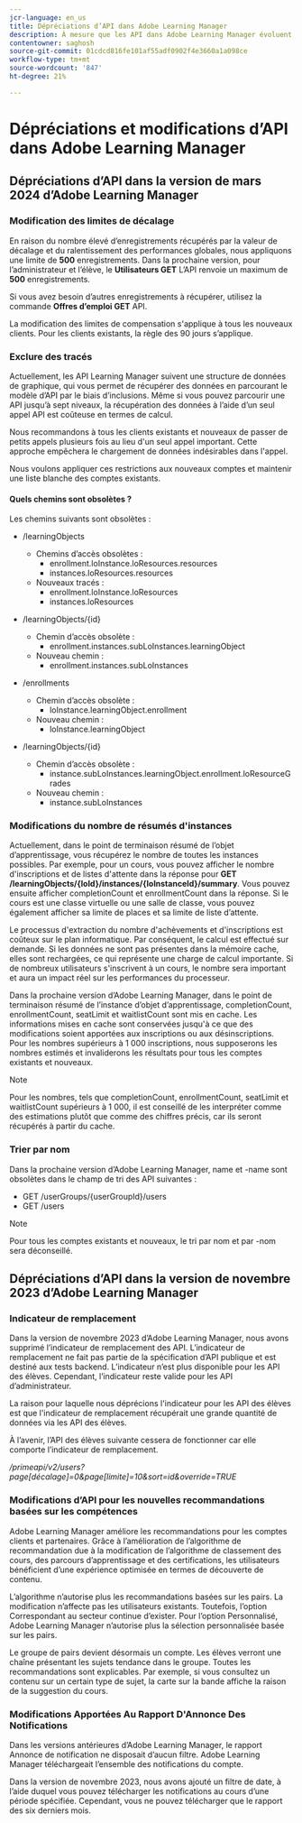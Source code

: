 ```yaml
---
jcr-language: en_us
title: Dépréciations d’API dans Adobe Learning Manager
description: À mesure que les API dans Adobe Learning Manager évoluent, elles sont régulièrement réorganisées ou mises à niveau. Lorsque les API évoluent, l’ancienne API est obsolète et finalement supprimée. Cette page contient les informations que vous devez connaître lors de la migration de versions d’API obsolètes vers des versions d’API plus récentes et plus stables.
contentowner: saghosh
source-git-commit: 01cdcd816fe101af55adf0902f4e3660a1a098ce
workflow-type: tm+mt
source-wordcount: '847'
ht-degree: 21%

---
```



# Dépréciations et modifications d’API dans Adobe Learning Manager

## Dépréciations d’API dans la version de mars 2024 d’Adobe Learning Manager

<!-- ### Changes in Rate Limits

With the next release of Adobe Learning Manager, we're restructuring API rate limits for new accounts. For existing accounts, only the Admin APIs will be rate-limited. After 90 days (about 3 months), we will restructure rate limits for all APIs, but existing accounts will be whitelisted according to current usage. Existing accounts need to revisit their learner API usage. 

For new accounts, if they want to increase the rate limits, they must contact the Customer Success team of ALM. 

#### Which APIs will be rate limited 

For new accounts, all Admin, Learner, and Search APIs will have rate limits and burst enforced.  

The API burst rate or burst limit refers to the maximum number of requests allowed to be made to an API in a short burst within a limited timeframe. 

The following table lists the rate and burst limits for the APIs.

<table>
    <tr>
        <th>API</th>
        <th>Number of requests-RPM</th>
        <th>Number of requests-Burst</th>
    </tr>
    <tr>
        <td>Admin</td>
        <td>5</td>
        <td>5</td>
    </tr>
    <tr>
        <td>Learner</td>
        <td>20</td>
        <td>5</td>
    </tr>
    <tr>
        <td>Search</td>
        <td>50</td>
        <td>5</td>
    </tr>
</table>
-->

### Modification des limites de décalage

En raison du nombre élevé d’enregistrements récupérés par la valeur de décalage et du ralentissement des performances globales, nous appliquons une limite de **500** enregistrements. Dans la prochaine version, pour l’administrateur et l’élève, le **Utilisateurs GET** L’API renvoie un maximum de **500** enregistrements.

Si vous avez besoin d’autres enregistrements à récupérer, utilisez la commande **Offres d’emploi GET** API.

La modification des limites de compensation s&#39;applique à tous les nouveaux clients. Pour les clients existants, la règle des 90 jours s’applique.

### Exclure des tracés

Actuellement, les API Learning Manager suivent une structure de données de graphique, qui vous permet de récupérer des données en parcourant le modèle d’API par le biais d’inclusions. Même si vous pouvez parcourir une API jusqu’à sept niveaux, la récupération des données à l’aide d’un seul appel API est coûteuse en termes de calcul.

Nous recommandons à tous les clients existants et nouveaux de passer de petits appels plusieurs fois au lieu d&#39;un seul appel important. Cette approche empêchera le chargement de données indésirables dans l&#39;appel.

Nous voulons appliquer ces restrictions aux nouveaux comptes et maintenir une liste blanche des comptes existants.

#### Quels chemins sont obsolètes ?

Les chemins suivants sont obsolètes :

* /learningObjects
   * Chemins d’accès obsolètes :
      * enrollment.loInstance.loResources.resources
      * instances.loResources.resources
   * Nouveaux tracés :
      * enrollment.loInstance.loResources
      * instances.loResources

* /learningObjects/{id}
   * Chemin d’accès obsolète :
      * enrollment.instances.subLoInstances.learningObject
   * Nouveau chemin :
      * enrollment.instances.subLoInstances

* /enrollments
   * Chemin d’accès obsolète :
      * loInstance.learningObject.enrollment
   * Nouveau chemin :
      * loInstance.learningObject

* /learningObjects/{id}
   * Chemin d’accès obsolète :
      * instance.subLoInstances.learningObject.enrollment.loResourceGrades
   * Nouveau chemin :
      * instance.subLoInstances

### Modifications du nombre de résumés d&#39;instances

Actuellement, dans le point de terminaison résumé de l’objet d’apprentissage, vous récupérez le nombre de toutes les instances possibles. Par exemple, pour un cours, vous pouvez afficher le nombre d&#39;inscriptions et de listes d&#39;attente dans la réponse pour **GET /learningObjects/{loId}/instances/{loInstanceId}/summary**. Vous pouvez ensuite afficher completionCount et enrollmentCount dans la réponse. Si le cours est une classe virtuelle ou une salle de classe, vous pouvez également afficher sa limite de places et sa limite de liste d’attente.

Le processus d&#39;extraction du nombre d&#39;achèvements et d&#39;inscriptions est coûteux sur le plan informatique. Par conséquent, le calcul est effectué sur demande. Si les données ne sont pas présentes dans la mémoire cache, elles sont rechargées, ce qui représente une charge de calcul importante. Si de nombreux utilisateurs s&#39;inscrivent à un cours, le nombre sera important et aura un impact réel sur les performances du processeur.

Dans la prochaine version d’Adobe Learning Manager, dans le point de terminaison résumé de l’instance d’objet d’apprentissage, completionCount, enrollmentCount, seatLimit et waitlistCount sont mis en cache. Les informations mises en cache sont conservées jusqu&#39;à ce que des modifications soient apportées aux inscriptions ou aux désinscriptions. Pour les nombres supérieurs à 1 000 inscriptions, nous supposerons les nombres estimés et invaliderons les résultats pour tous les comptes existants et nouveaux.

>[!NOTE]
>
>Pour les nombres, tels que completionCount, enrollmentCount, seatLimit et waitlistCount supérieurs à 1 000, il est conseillé de les interpréter comme des estimations plutôt que comme des chiffres précis, car ils seront récupérés à partir du cache.

### Trier par nom

Dans la prochaine version d’Adobe Learning Manager, name et -name sont obsolètes dans le champ de tri des API suivantes :

* GET /userGroups/{userGroupId}/users
* GET /users

>[!NOTE]
>
>Pour tous les comptes existants et nouveaux, le tri par nom et par -nom sera déconseillé.


## Dépréciations d’API dans la version de novembre 2023 d’Adobe Learning Manager

### Indicateur de remplacement

Dans la version de novembre 2023 d’Adobe Learning Manager, nous avons supprimé l’indicateur de remplacement des API. L’indicateur de remplacement ne fait pas partie de la spécification d’API publique et est destiné aux tests backend. L’indicateur n’est plus disponible pour les API des élèves. Cependant, l’indicateur reste valide pour les API d’administrateur.

La raison pour laquelle nous déprécions l&#39;indicateur pour les API des élèves est que l&#39;indicateur de remplacement récupérait une grande quantité de données via les API des élèves.

À l’avenir, l’API des élèves suivante cessera de fonctionner car elle comporte l’indicateur de remplacement.

_/primeapi/v2/users?page[décalage]=0&amp;page[limite]=10&amp;sort=id&amp;override=TRUE_

### Modifications d’API pour les nouvelles recommandations basées sur les compétences

Adobe Learning Manager améliore les recommandations pour les comptes clients et partenaires. Grâce à l’amélioration de l’algorithme de recommandation due à la modification de l’algorithme de classement des cours, des parcours d’apprentissage et des certifications, les utilisateurs bénéficient d’une expérience optimisée en termes de découverte de contenu.

L’algorithme n’autorise plus les recommandations basées sur les pairs. La modification n’affecte pas les utilisateurs existants. Toutefois, l’option Correspondant au secteur continue d’exister. Pour l’option Personnalisé, Adobe Learning Manager n’autorise plus la sélection personnalisée basée sur les pairs.

Le groupe de pairs devient désormais un compte. Les élèves verront une chaîne présentant les sujets tendance dans le groupe. Toutes les recommandations sont explicables. Par exemple, si vous consultez un contenu sur un certain type de sujet, la carte sur la bande affiche la raison de la suggestion du cours.

### Modifications Apportées Au Rapport D&#39;Annonce Des Notifications

Dans les versions antérieures d’Adobe Learning Manager, le rapport Annonce de notification ne disposait d’aucun filtre. Adobe Learning Manager téléchargeait l’ensemble des notifications du compte.

Dans la version de novembre 2023, nous avons ajouté un filtre de date, à l’aide duquel vous pouvez télécharger les notifications au cours d’une période spécifiée.  Cependant, vous ne pouvez télécharger que le rapport des six derniers mois.